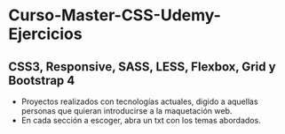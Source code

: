 # Curso-Master-CSS-Udemy-Ejercicios
## CSS3, Responsive, SASS, LESS, Flexbox, Grid y Bootstrap 4

- Proyectos realizados con tecnologías actuales, digido a aquellas personas que quieran introducirse a la maquetación web.
- En cada sección a escoger, abra un txt con los temas abordados.


